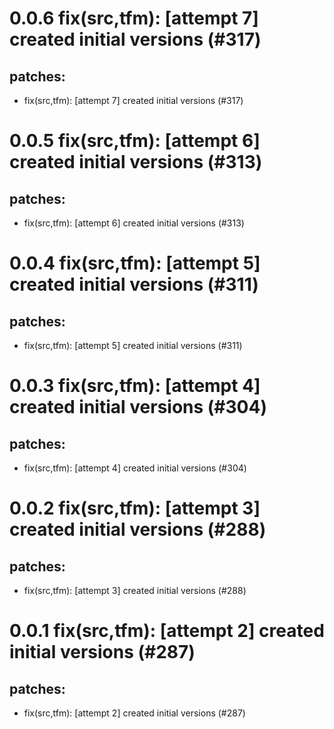 # 0.0.6 fix(src,tfm): [attempt 7] created initial versions (#317)

## patches:
* fix(src,tfm): [attempt 7] created initial versions (#317)

# 0.0.5 fix(src,tfm): [attempt 6] created initial versions (#313)

## patches:
* fix(src,tfm): [attempt 6] created initial versions (#313)

# 0.0.4 fix(src,tfm): [attempt 5] created initial versions (#311)

## patches:
* fix(src,tfm): [attempt 5] created initial versions (#311)

# 0.0.3 fix(src,tfm): [attempt 4] created initial versions (#304)

## patches:
* fix(src,tfm): [attempt 4] created initial versions (#304)

# 0.0.2 fix(src,tfm): [attempt 3] created initial versions (#288)

## patches:
* fix(src,tfm): [attempt 3] created initial versions (#288)

# 0.0.1 fix(src,tfm): [attempt 2] created initial versions (#287)

## patches:
* fix(src,tfm): [attempt 2] created initial versions (#287)

